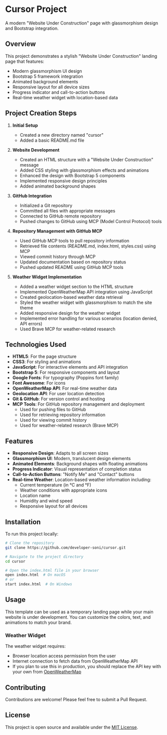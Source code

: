 # Cursor Project

A modern "Website Under Construction" page with glassmorphism design and Bootstrap integration.

## Overview

This project demonstrates a stylish "Website Under Construction" landing page that features:

- Modern glassmorphism UI design
- Bootstrap 5 framework integration
- Animated background elements
- Responsive layout for all device sizes
- Progress indicator and call-to-action buttons
- Real-time weather widget with location-based data

## Project Creation Steps

1. **Initial Setup**
   - Created a new directory named "cursor"
   - Added a basic README.md file

2. **Website Development**
   - Created an HTML structure with a "Website Under Construction" message
   - Added CSS styling with glassmorphism effects and animations
   - Enhanced the design with Bootstrap 5 components
   - Implemented responsive design principles
   - Added animated background shapes

3. **GitHub Integration**
   - Initialized a Git repository
   - Committed all files with appropriate messages
   - Connected to GitHub remote repository
   - Pushed changes to GitHub using MCP (Model Control Protocol) tools

4. **Repository Management with GitHub MCP**
   - Used GitHub MCP tools to pull repository information
   - Retrieved file contents (README.md, index.html, styles.css) using MCP
   - Viewed commit history through MCP
   - Updated documentation based on repository status
   - Pushed updated README using GitHub MCP tools

5. **Weather Widget Implementation**
   - Added a weather widget section to the HTML structure
   - Implemented OpenWeatherMap API integration using JavaScript
   - Created geolocation-based weather data retrieval
   - Styled the weather widget with glassmorphism to match the site theme
   - Added responsive design for the weather widget
   - Implemented error handling for various scenarios (location denied, API errors)
   - Used Brave MCP for weather-related research

## Technologies Used

- **HTML5**: For the page structure
- **CSS3**: For styling and animations
- **JavaScript**: For interactive elements and API integration
- **Bootstrap 5**: For responsive components and layout
- **Google Fonts**: For typography (Poppins font family)
- **Font Awesome**: For icons
- **OpenWeatherMap API**: For real-time weather data
- **Geolocation API**: For user location detection
- **Git & GitHub**: For version control and hosting
- **MCP Tools**: For GitHub repository management and deployment
  - Used for pushing files to GitHub
  - Used for retrieving repository information
  - Used for viewing commit history
  - Used for weather-related research (Brave MCP)

## Features

- **Responsive Design**: Adapts to all screen sizes
- **Glassmorphism UI**: Modern, translucent design elements
- **Animated Elements**: Background shapes with floating animations
- **Progress Indicator**: Visual representation of completion status
- **Call-to-Action Buttons**: "Notify Me" and "Contact" buttons
- **Real-time Weather**: Location-based weather information including:
  - Current temperature (in °C and °F)
  - Weather conditions with appropriate icons
  - Location name
  - Humidity and wind speed
  - Responsive layout for all devices

## Installation

To run this project locally:

```bash
# Clone the repository
git clone https://github.com/developer-soni/cursor.git

# Navigate to the project directory
cd cursor

# Open the index.html file in your browser
open index.html  # On macOS
# or
start index.html  # On Windows
```

## Usage

This template can be used as a temporary landing page while your main website is under development. You can customize the colors, text, and animations to match your brand.

### Weather Widget

The weather widget requires:
- Browser location access permission from the user
- Internet connection to fetch data from OpenWeatherMap API
- If you plan to use this in production, you should replace the API key with your own from [OpenWeatherMap](https://openweathermap.org/api)

## Contributing

Contributions are welcome! Please feel free to submit a Pull Request.

## License

This project is open source and available under the [MIT License](LICENSE).
